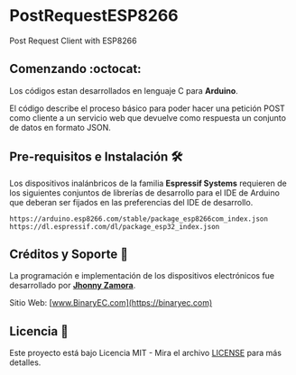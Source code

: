 # PostRequestESP8266
Post Request Client with ESP8266

## Comenzando :octocat:
Los códigos estan desarrollados en lenguaje C para **Arduino**.

El código describe el proceso básico para poder hacer una petición POST como cliente a un servicio web que devuelve como respuesta un conjunto de datos en formato JSON.

## Pre-requisitos e Instalación :hammer_and_wrench:
Los dispositivos inalánbricos de la familia **Espressif Systems** requieren de los siguientes conjuntos de librerías de desarrollo para el IDE de Arduino que deberan ser fijados en las preferencias del IDE de desarrollo.

```
https://arduino.esp8266.com/stable/package_esp8266com_index.json
https://dl.espressif.com/dl/package_esp32_index.json
```

## Créditos y Soporte :briefcase:
La programación e implementación de los dispositivos electrónicos fue desarrollado por [**Jhonny Zamora**](https://github.com/jbzamora).

Sitio Web: [www.BinaryEC.com](https://binaryec.com)

## Licencia :bookmark_tabs:

Este proyecto está bajo Licencia MIT - Mira el archivo [LICENSE](LICENSE) para más detalles.
